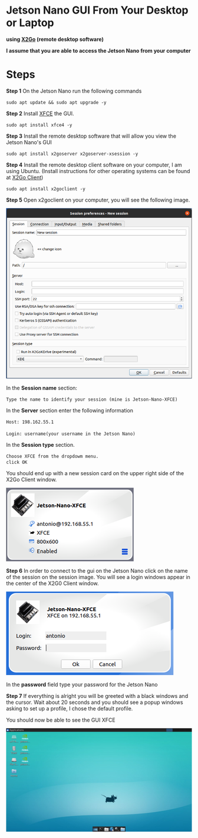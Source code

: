 # Jetson Nano GUI From Your Desktop or Laptop
**using [X2Go](https://en.wikipedia.org/wiki/X2Go) (remote desktop software)**

**I assume that you are able to access the Jetson Nano from your computer**

# Steps

**Step 1**
On the Jetson Nano run the following commands

```console
sudo apt update && sudo apt upgrade -y
```

**Step 2**
Install [XFCE](https://en.wikipedia.org/wiki/Xfce) the GUI.

```console
sudo apt install xfce4 -y
```
**Step 3**
Install the remote desktop software that will allow you view the Jetson Nano's GUI
```console
sudo apt install x2goserver x2goserver-xsession -y
```

**Step 4**
Install the remote desktop client software on your computer, I am using Ubuntu.
(Install instructions for other operating systems can be found at [X2Go Client](https://wiki.x2go.org/doku.php/doc:installation:x2goclient))
```console
sudo apt install x2goclient -y
```

**Step 5**
Open x2goclient on your computer, you will see the following image.

![x2goclient icon](images/x2goclient.png)


In the **Session name** section:

    Type the name to identify your session (mine is Jetson-Nano-XFCE)

In the **Server** section enter the following information

    Host: 198.162.55.1
    
    Login: username(your username in the Jetson Nano)

In the **Session type** section.  

    Choose XFCE from the dropdowm menu.
    click OK

You should end up with a new session card on the upper right side of the X2Go Client window.

![Jetson Nano XFCE](images/jetsonx2gosession.png)

**Step 6**
In order to connect to the gui on the Jetson Nano click on the name of the session on the session image.  You will see a login windows appear in the center of the X2G0 Client window.

![Jetson Nano Login](images/jetsonx2gologin.png)

In the **password** field type your password for the Jetson Nano


**Step 7**
If everything is alright you will be greeted with a black windows and the cursor.  Wait about 20 seconds and you should see a popup windows asking to set up a profile, I chose the default profile.

You should now be able to see the GUI XFCE

![Jetson Nano XFCE](images/jetsonxfce.png)
